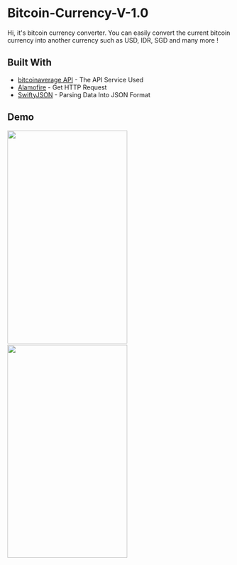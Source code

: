 # Bitcoin-Currency-V-1.0

Hi, it's bitcoin currency converter. You can easily convert the current bitcoin currency into another currency such as USD, IDR, SGD and many more !

## Built With 
* [bitcoinaverage API](https://apiv2.bitcoinaverage.com/) - The API Service Used
* [Alamofire](https://cocoapods.org/?q=Alamofire) - Get HTTP Request
* [SwiftyJSON](https://cocoapods.org/?q=swifty%20json) - Parsing Data Into JSON Format

## Demo

  <img src="https://user-images.githubusercontent.com/24683971/31163490-cdebe79c-a90c-11e7-9d32-2e1a181d57d6.PNG" width="270"   height="480"/> ` ` <img src="https://user-images.githubusercontent.com/24683971/31130829-afc9ad42-a882-11e7-8a97-f6caef786632.gif" width="270" height="480"/>








